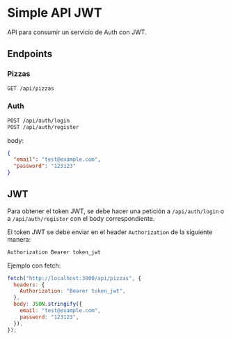 # Simple API JWT

API para consumir un servicio de Auth con JWT.

## Endpoints

### Pizzas

```sh
GET /api/pizzas
```

### Auth

```sh
POST /api/auth/login
POST /api/auth/register
```

body:

```json
{
  "email": "test@example.com",
  "password": "123123"
}
```

## JWT

Para obtener el token JWT, se debe hacer una petición a `/api/auth/login` o a `/api/auth/register` con el body correspondiente.

El token JWT se debe enviar en el header `Authorization` de la siguiente manera:

```sh
Authorization Bearer token_jwt
```

Ejemplo con fetch:

```js
fetch("http://localhost:3000/api/pizzas", {
  headers: {
    Authorization: "Bearer token_jwt",
  },
  body: JSON.stringify({
    email: "test@example.com",
    password: "123123",
  }),
});
```
